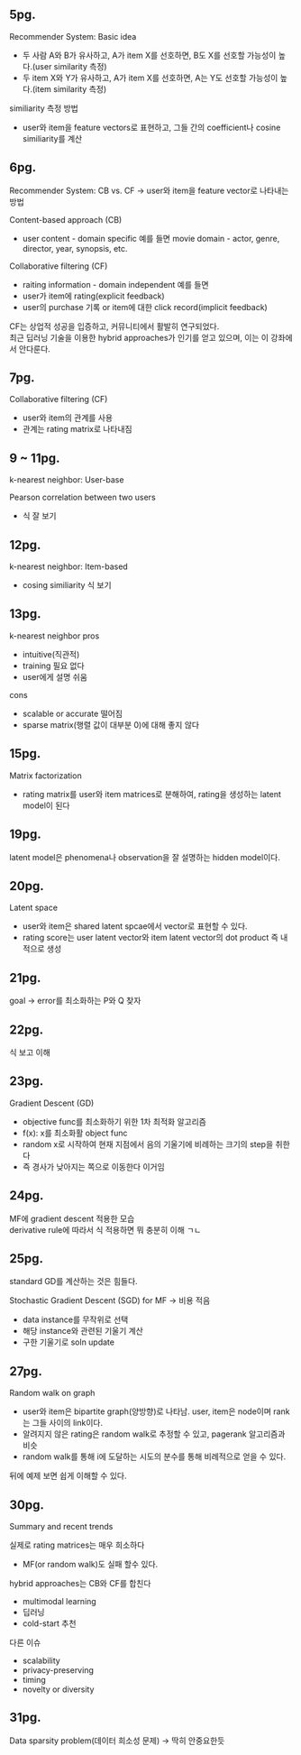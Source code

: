 ## 5pg.

Recommender System: Basic idea
- 두 사람 A와 B가 유사하고, A가 item X를 선호하면, B도 X를 선호할 가능성이 높다.(user similarity 측정)
- 두 item X와 Y가 유사하고, A가 item X를 선호하면, A는 Y도 선호할 가능성이 높다.(item similarity 측정)

similiarity 측정 방법
- user와 item을 feature vectors로 표현하고, 그들 간의 coefficient나 cosine similiarity를 계산

## 6pg.

Recommender System: CB vs. CF -> user와 item을 feature vector로 나타내는 방법  

Content-based approach (CB)
- user content - domain specific 예를 들면 movie domain - actor, genre, director, year, synopsis, etc.

Collaborative filtering (CF)
- raiting information - domain independent 예를 들면
- user가 item에 rating(explicit feedback)
- user의 purchase 기록 or item에 대한 click record(implicit feedback)

CF는 상업적 성공을 입증하고, 커뮤니티에서 활발히 연구되었다.  
최근 딥러닝 기술을 이용한 hybrid approaches가 인기를 얻고 있으며, 이는 이 강좌에서 안다룬다.  

## 7pg.

Collaborative filtering (CF)
- user와 item의 관계를 사용
- 관계는 rating matrix로 나타내짐

## 9 ~ 11pg.

k-nearest neighbor: User-base  

Pearson correlation between two users
- 식 잘 보기

## 12pg.

k-nearest neighbor: Item-based
- cosing similiarity 식 보기

## 13pg.

k-nearest neighbor pros
- intuitive(직관적)
- training 필요 없다
- user에게 설명 쉬움

cons
- scalable or accurate 떨어짐
- sparse matrix(행렬 값이 대부분 0)에 대해 좋지 않다

## 15pg.

Matrix factorization
- rating matrix를 user와 item matrices로 분해하여, rating을 생성하는 latent model이 된다

## 19pg.

latent model은 phenomena나 observation을 잘 설명하는 hidden model이다.  

## 20pg.

Latent space
-  user와 item은 shared latent spcae에서 vector로 표현할 수 있다.
-  rating score는 user latent vector와 item latent vector의 dot product 즉 내적으로 생성

## 21pg.

goal -> error를 최소화하는 P와 Q 찾자  

## 22pg.

식 보고 이해  

## 23pg.

Gradient Descent (GD)
- objective func를 최소화하기 위한 1차 최적화 알고리즘
- f(x): x를 최소화활 object func
- random x로 시작하여 현재 지점에서 음의 기울기에 비례하는 크기의 step을 취한다
- 즉 경사가 낮아지는 쪽으로 이동한다 이거임

## 24pg.

MF에 gradient descent 적용한 모습  
derivative rule에 따라서 식 적용하면 뭐 충분히 이해 ㄱㄴ  

## 25pg.

standard GD를 계산하는 것은 힘들다.  

Stochastic Gradient Descent (SGD) for MF -> 비용 적음
- data instance를 무작위로 선택
- 해당 instance와 관련된 기울기 계산
- 구한 기울기로 soln update

## 27pg.

Random walk on graph
- user와 item은 bipartite graph(양방향)로 나타남. user, item은 node이며 rank는 그들 사이의 link이다.
- 알려지지 않은 rating은 random walk로 추정할 수 있고, pagerank 알고리즘과 비슷
- random walk를 통해 i에 도달하는 시도의 분수를 통해 비례적으로 얻을 수 있다.

뒤에 예제 보면 쉽게 이해할 수 있다.  

## 30pg.

Summary and recent trends  

실제로 rating matrices는 매우 희소하다
- MF(or random walk)도 실패 할수 있다.

hybrid approaches는 CB와 CF를 합친다
- multimodal learning
- 딥러닝
- cold-start 추천

다른 이슈
- scalability
- privacy-preserving
- timing
- novelty or diversity

## 31pg.

Data sparsity problem(데이터 희소성 문제) -> 딱히 안중요한듯  
